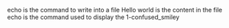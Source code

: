 echo is the command to write into a file
Hello world is the content in the file
echo is the command used to display the 1-confused_smiley
